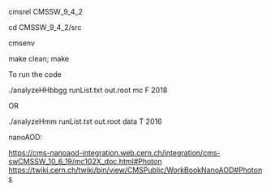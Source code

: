 cmsrel CMSSW_9_4_2

cd CMSSW_9_4_2/src

cmsenv

make clean; make

To run the code

./analyzeHHbbgg runList.txt out.root mc F 2018

OR 

./analyzeHmm runList.txt out.root data T 2016

nanoAOD:

https://cms-nanoaod-integration.web.cern.ch/integration/cms-swCMSSW_10_6_19/mc102X_doc.html#Photon
https://twiki.cern.ch/twiki/bin/view/CMSPublic/WorkBookNanoAOD#Photons
